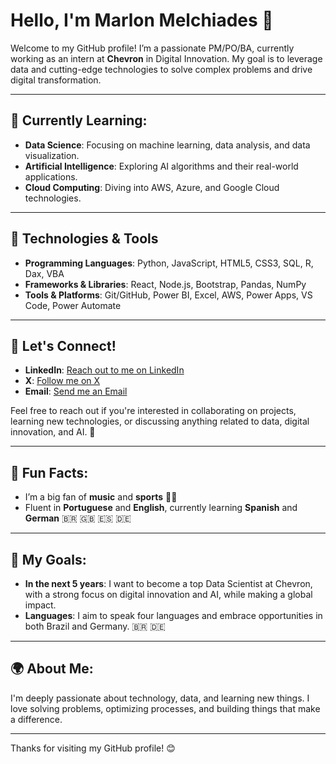 # Hello, I'm Marlon Melchiades 👋

Welcome to my GitHub profile! I’m a passionate PM/PO/BA, currently working as an intern at **Chevron** in Digital Innovation. My goal is to leverage data and cutting-edge technologies to solve complex problems and drive digital transformation.

---

## 🌱 Currently Learning:
- **Data Science**: Focusing on machine learning, data analysis, and data visualization.
- **Artificial Intelligence**: Exploring AI algorithms and their real-world applications.
- **Cloud Computing**: Diving into AWS, Azure, and Google Cloud technologies.

---

## 🚀 Technologies & Tools
- **Programming Languages**: Python, JavaScript, HTML5, CSS3, SQL, R, Dax, VBA
- **Frameworks & Libraries**: React, Node.js, Bootstrap, Pandas, NumPy
- **Tools & Platforms**: Git/GitHub, Power BI, Excel, AWS, Power Apps, VS Code, Power Automate
  
---

## 💬 Let's Connect!
- **LinkedIn**: [Reach out to me on LinkedIn](https://www.linkedin.com/in/marlon-melchiades/)
- **X**: [Follow me on X](https://x.com/mkm_py)
- **Email**: [Send me an Email](mailto:marlonendrigosilva@gmail.com)

Feel free to reach out if you're interested in collaborating on projects, learning new technologies, or discussing anything related to data, digital innovation, and AI. 🚀

---

## 🔖 Fun Facts:
- I’m a big fan of **music** and **sports** 🏀🎶
- Fluent in **Portuguese** and **English**, currently learning **Spanish** and **German** 🇧🇷 🇬🇧 🇪🇸 🇩🇪

---

## 🎯 My Goals:
- **In the next 5 years**: I want to become a top Data Scientist at Chevron, with a strong focus on digital innovation and AI, while making a global impact.
- **Languages**: I aim to speak four languages and embrace opportunities in both Brazil and Germany. 🇧🇷 🇩🇪

---

## 🌍 About Me:
I'm deeply passionate about technology, data, and learning new things. I love solving problems, optimizing processes, and building things that make a difference.

---

Thanks for visiting my GitHub profile! 😊

